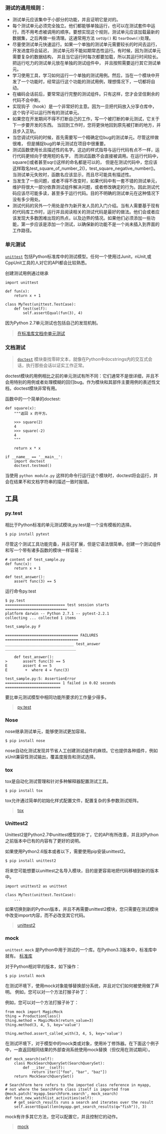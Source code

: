### 测试的通用规则：

-   测试单元应该集中于小部分的功能，并且证明它是对的。
-   每个测试单元必须完全独立。他们都能够单独运行，也可以在测试套件中运行，而不用考虑被调用的顺序。要想实现这个规则，测试单元应该加载最新的数据集，之后再做一些清理。这通常用方法 `setUp()` 和 `tearDown()`处理。
-   尽量使测试单元快速运行。如果一个单独的测试单元需要较长的时间去运行，开发进度将会延迟， 测试单元将不能如期常态性运行。有时候，因为测试单元需要复杂的数据结构， 并且当它运行时每次都要加载，所以其运行时间较长。把运行吃力的测试单元放在单独的测试组件中， 并且按照需要运行其它测试单元。
-   学习使用工具，学习如何运行一个单独的测试用例。然后，当在一个模块中开发了一个功能时，经常运行这个功能的测试用例，理想情况下，一切都将自动。
-   在编码会话前后，要常常运行完整的测试组件。只有这样，您才会坚信剩余的代码不会中断。
-   实现钩子（hook）是一个非常好的主意。因为一旦把代码放入分享仓库中，这个钩子可以运行所有的测试单元。
-   如果您在开发期间不得不打断自己的工作，写一个被打断的单元测试，它关于下一步要开发的东西。
    当回到工作时，您将更快地回到原先被打断的地方，并且步入正轨。
-   当您调试代码的时候，首先需要写一个精确定位bug的测试单元。尽管这样做很难，
    但是捕捉bug的单元测试在项目中很重要。
-   测试函数使用长且描述性的名字。这边的样式指导与运行代码有点不一样，运行代码更倾向于使用短的名字，
    而测试函数不会直接被调用。在运行代码中，square()或者甚至sqr()这样的命名都是可以的，
    但是在测试代码中，您应该这样取名test\_square\_of\_number\_2()，test\_square\_negative\_number()。
    当测试单元失败时，函数名应该显示，而且尽可能具有描述性。
-   当发生了一些问题，或者不得不改变时，如果代码中有一套不错的测试单元，维护将很大一部分依靠测试组件解决问题，或者修改确定的行为。因此测试代码应该尽可能多读，甚至多于运行代码。目的不明确的测试单元在这种情况下没有多少用处。
-   测试代码的另外一个用处是作为新开发人员的入门介绍。当有人需要基于现有的代码库工作时，运行并且阅读相关的测试代码是最好的做法。他们会或者应该发现大多数困难出现的热点，以及边界的情况。如果他们必须添加一些功能，第一步应该是添加一个测试，以确保新的功能不是一个尚未插入到界面的工作路径。


### 单元测试

[`unittest`](http://docs.python.org/library/unittest.html#module-unittest "(在 Python v2.7)")
包括Python标准库中的测试模型。任何一个使用过Junit，nUnit,或CppUnit工具的人对它的API都会比较熟悉。

创建测试用例通过继承

    import unittest

    def fun(x):
        return x + 1

    class MyTest(unittest.TestCase):
        def test(self):
            self.assertEqual(fun(3), 4)


因为Python 2.7单元测试也包括自己的发现机制。

> [在标准库文档中单元测试](http://docs.python.org/library/unittest.html)


### 文档测试

> [`doctest`](http://docs.python.org/library/doctest.html#module-doctest "(在 Python v2.7)")
> 模块查找零碎文本，就像在Python中docstrings内的交互式会话，执行那些会话以证实工作正常。

doctest模块的用例相比之前的单元测试有所不同：它们通常不是很详细，并且不会用特别的用例或者处理模糊的回归bug。作为模块和其部件主要用例的表述性文档，doctest模块非常有用。

函数中的一个简单的doctest:

    def square(x):
        """返回 x 的平方。

        >>> square(2)
        4
        >>> square(-2)
        4
        """

        return x * x

    if __name__ == '__main__':
        import doctest
        doctest.testmod()

当使用 `python module.py`
这样的命令行运行这个模块时，doctest将会运行，并会在结果不和文档字符串的描述一致时报错。

工具
-------------------------------------------

### py.test

相比于Python标准的单元测试模块,py.test是一个没有模板的选择。

    $ pip install pytest

尽管这个测试工具功能完备，并且可扩展，但是它语法很简单。创建一个测试组件和写一个带有诸多函数的模块一样容易：

    # content of test_sample.py
    def func(x):
        return x + 1

    def test_answer():
        assert func(3) == 5

运行命令py.test

    $ py.test
    =========================== test session starts ============================
    platform darwin -- Python 2.7.1 -- pytest-2.2.1
    collecting ... collected 1 items

    test_sample.py F

    ================================= FAILURES =================================
    _______________________________ test_answer ________________________________

        def test_answer():
    >       assert func(3) == 5
    E       assert 4 == 5
    E        +  where 4 = func(3)

    test_sample.py:5: AssertionError
    ========================= 1 failed in 0.02 seconds =========================



要比单元测试模型中相同功能所要求的工作量少得多。

> [py.test](https://docs.pytest.org/en/latest/)



### Nose

nose继承测试单元，能够使测试更加容易。

    $ pip install nose

nose自动化测试发现并节省人工创建测试组件的麻烦。它也提供各种插件，例如xUnit兼容性测试输出，覆盖度报告和测试选择。

### tox

tox是自动化测试管理和针对多种解释器配置测试工具。

    $ pip install tox

tox允许通过简单的初始化样式配置文件，配置复杂的多参数测试矩阵。

> [tox](https://tox.readthedocs.io/en/latest/)

### Unittest2

Unittest2是Python2.7中unittest模型的补丁，它的API有所改善，并且对Python之前版本中已有的内容有了更好的说明。

如果使用Python2.6版本或者以下，需要使用pip安装unittest2。

    $ pip install unittest2

将来您可能想要以unittest之名导入模块，目的是更容易地把代码移植到新的版本中。

    import unittest2 as unittest

    class MyTest(unittest.TestCase):
        ...

如果切换到新的Python版本，并且不再需要unittest2模块，您只需要在测试模块中改变import内容，而不必改变其它代码。

> [unittest2](http://pypi.python.org/pypi/unittest2)

### mock

`unittest.mock`
是Python中用于测试的一个库。在Python3.3版本中，标准库中就有。
[标准库](https://docs.python.org/dev/library/unittest.mock)

对于Python相对早的版本，如下操作：

    $ pip install mock

在测试环境下，使用mock对象能够替换部分系统，并且对它们如何被使用做了声明。
例如，您可以对一个方法打猴子补丁：

例如，您可以对一个方法打猴子补丁：

    from mock import MagicMock
    thing = ProductionClass()
    thing.method = MagicMock(return_value=3)
    thing.method(3, 4, 5, key='value')

    thing.method.assert_called_with(3, 4, 5, key='value')


在测试环境下，对于模型中的mock类或对象，使用补丁修饰器。在下面这个例子中，一直返回相同结果的外部查询系统使用mock替换（但仅用在测试期间）。

    def mock_search(self):
        class MockSearchQuerySet(SearchQuerySet):
            def __iter__(self):
                return iter(["foo", "bar", "baz"])
        return MockSearchQuerySet()

    # SearchForm here refers to the imported class reference in myapp,
    # not where the SearchForm class itself is imported from
    @mock.patch('myapp.SearchForm.search', mock_search)
    def test_new_watchlist_activities(self):
        # get_search_results runs a search and iterates over the result
        self.assertEqual(len(myapp.get_search_results(q="fish")), 3)

mock有许多其它方法，您可以配置它，并且控制它的动作。

> [mock](http://www.voidspace.org.uk/python/mock/)
